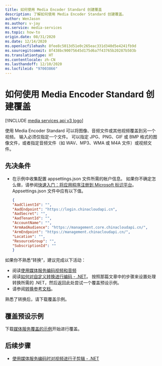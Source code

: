 ```yaml
---
title: 如何使用 Media Encoder Standard 创建覆盖
description: 了解如何使用 Media Encoder Standard 创建覆盖。
author: WenJason
ms.author: v-jay
ms.service: media-services
ms.topic: how-to
origin.date: 08/31/2020
ms.date: 12/14/2020
ms.openlocfilehash: 8fee8c5013d51e0c265eac331d340d5e4241fb9d
ms.sourcegitcommit: 8f438bc90075645d175d6a7f43765b20287b503b
ms.translationtype: HT
ms.contentlocale: zh-CN
ms.lasthandoff: 12/10/2020
ms.locfileid: "97003866"
---
```

# <a name="how-to-create-an-overlay-with-media-encoder-standard"></a>如何使用 Media Encoder Standard 创建覆盖

[!INCLUDE [media services api v3 logo](./includes/v3-hr.md)]

使用 Media Encoder Standard 可以将图像、音频文件或其他视频覆盖到另一个视频。 输入必须仅指定一个文件。 可以指定 JPG、PNG、GIF 或 BMP 格式的图像文件，或者指定音频文件（如 WAV、MP3、WMA 或 M4A 文件）或视频文件。


## <a name="prerequisites"></a>先决条件

* 在示例中收集配置 appsettings.json 文件所需的帐户信息。 如果你不确定怎么做，请参阅[快速入门：将应用程序注册到 Microsoft 标识平台](../../active-directory/develop/quickstart-register-app.md)。 Appsettings.json 文件中应有以下值。

    ```json
    {
    "AadClientId": "",
    "AadEndpoint": "https://login.chinacloudapi.cn",
    "AadSecret": "",
    "AadTenantId": "",
    "AccountName": "",
    "ArmAadAudience": "https://management.core.chinacloudapi.cn/",
    "ArmEndpoint": "https://management.chinacloudapi.cn/",
    "Location": "",
    "ResourceGroup": "",
    "SubscriptionId": ""
    }
    ```

如果你不熟悉“转换”，建议完成以下活动：

* 阅读[使用媒体服务编码视频和音频](encoding-concept.md)
* 阅读[如何对自定义转换进行编码 - .NET](customize-encoder-presets-how-to.md)。 按照那篇文章中的步骤来设置处理转换所需的 .NET，然后返回此处尝试一个覆盖预设示例。
* 请参阅[转换参考文档](https://docs.microsoft.com/rest/api/media/transforms)。

熟悉了转换后，请下载覆盖示例。

## <a name="overlays-preset-sample"></a>覆盖预设示例

下载[媒体服务覆盖的示例](https://github.com/Azure-Samples/media-services-overlays)开始进行覆盖。

## <a name="next-steps"></a>后续步骤

* [使用媒体服务编码时对视频进行子剪辑 - .NET](subclip-video-dotnet-howto.md)